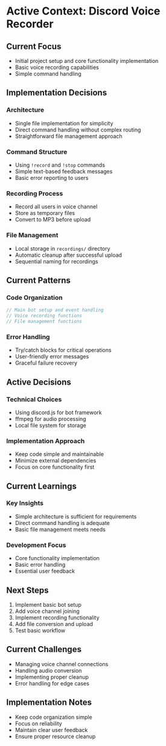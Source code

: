 # Active Context: Discord Voice Recorder

## Current Focus
- Initial project setup and core functionality implementation
- Basic voice recording capabilities
- Simple command handling

## Implementation Decisions

### Architecture
- Single file implementation for simplicity
- Direct command handling without complex routing
- Straightforward file management approach

### Command Structure
- Using `!record` and `!stop` commands
- Simple text-based feedback messages
- Basic error reporting to users

### Recording Process
- Record all users in voice channel
- Store as temporary files
- Convert to MP3 before upload

### File Management
- Local storage in `recordings/` directory
- Automatic cleanup after successful upload
- Sequential naming for recordings

## Current Patterns

### Code Organization
```javascript
// Main bot setup and event handling
// Voice recording functions
// File management functions
```

### Error Handling
- Try/catch blocks for critical operations
- User-friendly error messages
- Graceful failure recovery

## Active Decisions

### Technical Choices
- Using discord.js for bot framework
- ffmpeg for audio processing
- Local file system for storage

### Implementation Approach
- Keep code simple and maintainable
- Minimize external dependencies
- Focus on core functionality first

## Current Learnings

### Key Insights
- Simple architecture is sufficient for requirements
- Direct command handling is adequate
- Basic file management meets needs

### Development Focus
- Core functionality implementation
- Basic error handling
- Essential user feedback

## Next Steps
1. Implement basic bot setup
2. Add voice channel joining
3. Implement recording functionality
4. Add file conversion and upload
5. Test basic workflow

## Current Challenges
- Managing voice channel connections
- Handling audio conversion
- Implementing proper cleanup
- Error handling for edge cases

## Implementation Notes
- Keep code organization simple
- Focus on reliability
- Maintain clear user feedback
- Ensure proper resource cleanup
